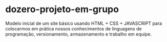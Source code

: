 # dozero-projeto-em-grupo


Modelo inicial de um site básico usando HTML + CSS + JAVASCRIPT para colocarmos em prática nossos conhecimentos de linguagens de programação, versionamento, armazenamento e trabalho em equipe.
